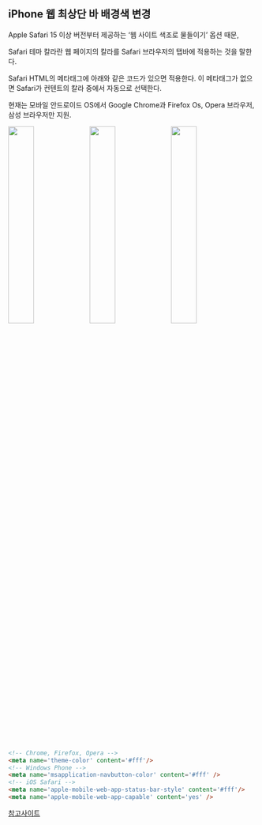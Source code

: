 ## **iPhone 웹 최상단 바 배경색 변경**

Apple Safari 15 이상 버전부터 제공하는 ‘웹 사이트 색조로 물들이기’ 옵션 때문,

Safari 테마 칼라란 웹 페이지의 칼라를 Safari 브라우저의 탭바에 적용하는 것을 말한다.
 
Safari HTML의 메타태그에 아래와 같은 코드가 있으면 적용한다.  이 메타태그가 없으면 Safari가 컨텐트의 칼라 중에서 자동으로 선택한다.

현재는 모바일 안드로이드 OS에서 Google Chrome과 Firefox Os, Opera 브라우저, 삼성 브라우저만 지원.
<p>
<img src="https://user-images.githubusercontent.com/90018379/209765080-673ce555-cd82-491c-baa4-ddc6f6b4f79e.jpg" style="width:32%;height:auto;">
<img src="https://user-images.githubusercontent.com/90018379/209765086-22f11c71-fa4e-4aa6-836e-50dd537c12d6.jpg" style="width:32%;height:auto;">
<img src="https://user-images.githubusercontent.com/90018379/209765085-1ee19ba8-f0c4-499e-9b2e-d8cc7f190a1b.jpg" style="width:32%;height:auto;">
</p>

```html
<!-- Chrome, Firefox, Opera -->
<meta name='theme-color' content='#fff'/>
<!-- Windows Phone -->
<meta name='msapplication-navbutton-color' content='#fff' />
<!-- iOS Safari -->
<meta name='apple-mobile-web-app-status-bar-style' content='#fff'/>
<meta name='apple-mobile-web-app-capable' content='yes' />
```

[참고사이트](https://urliveblogger.blogspot.com/2021/01/change-status-bar-color.html)